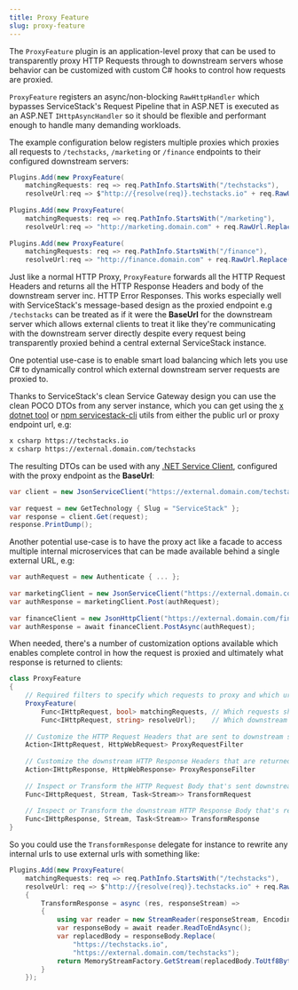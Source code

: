 ```yaml
---
title: Proxy Feature
slug: proxy-feature
---
```


The `ProxyFeature` plugin is an application-level proxy that can be used to transparently proxy HTTP Requests through to
downstream servers whose behavior can be customized with custom C# hooks to control how requests are proxied.
 
`ProxyFeature` registers an async/non-blocking `RawHttpHandler` which bypasses ServiceStack's Request Pipeline that in ASP.NET is executed as an ASP.NET `IHttpAsyncHandler` so it should be flexible and performant enough to handle many demanding workloads.
 
The example configuration below registers multiple proxies which proxies all requests to `/techstacks`, `/marketing` or `/finance` endpoints to their configured downstream servers:
 
```csharp
Plugins.Add(new ProxyFeature(
    matchingRequests: req => req.PathInfo.StartsWith("/techstacks"),
    resolveUrl:req => $"http://{resolve(req)}.techstacks.io" + req.RawUrl.Replace("/techstacks","/")))
 
Plugins.Add(new ProxyFeature(
    matchingRequests: req => req.PathInfo.StartsWith("/marketing"),
    resolveUrl:req => "http://marketing.domain.com" + req.RawUrl.Replace("/marketing", "/")))
 
Plugins.Add(new ProxyFeature(
    matchingRequests: req => req.PathInfo.StartsWith("/finance"),
    resolveUrl:req => "http://finance.domain.com" + req.RawUrl.Replace("/finance", "/")))
```
 
Just like a normal HTTP Proxy, `ProxyFeature` forwards all the HTTP Request Headers and returns all the HTTP Response Headers and body of the downstream server inc. HTTP Error Responses. This works especially well with ServiceStack's message-based design as the proxied endpoint e.g `/techstacks` can be treated as if it were the **BaseUrl** for the downstream server which allows external clients to treat it like they're communicating with the downstream server directly despite every request being transparently proxied behind a central external ServiceStack instance.
 
One potential use-case is to enable smart load balancing which lets you use C# to dynamically control which external downstream server requests are proxied to. 
 
Thanks to ServiceStack's clean Service Gateway design you can use the clean POCO DTOs from any server instance, which you can get using the 
[x dotnet tool](https://docs.servicestack.net/dotnet-tool) or [npm servicestack-cli](https://github.com/ServiceStack/servicestack-cli) utils from either the public url or proxy endpoint url, e.g:
 
```bash
x csharp https://techstacks.io
x csharp https://external.domain.com/techstacks
```
 
The resulting DTOs can be used with any [.NET Service Client](/csharp-client#built-in-clients), configured with the proxy endpoint as the **BaseUrl**:
 
```csharp
var client = new JsonServiceClient("https://external.domain.com/techstacks");
 
var request = new GetTechnology { Slug = "ServiceStack" };
var response = client.Get(request);
response.PrintDump();
```
 
Another potential use-case is to have the proxy act like a facade to access multiple internal microservices that can be made available behind a single external URL, e.g:
 
```csharp
var authRequest = new Authenticate { ... };
 
var marketingClient = new JsonServiceClient("https://external.domain.com/marketing");
var authResponse = marketingClient.Post(authRequest);
 
var financeClient = new JsonHttpClient("https://external.domain.com/finance");
var authResponse = await financeClient.PostAsync(authRequest);
```
 
When needed, there's a number of customization options available which enables complete control in how the request is proxied and ultimately what response is returned to clients:
 
```csharp
class ProxyFeature
{
    // Required filters to specify which requests to proxy and which url to use
    ProxyFeature(
        Func<IHttpRequest, bool> matchingRequests, // Which requests should be proxied
        Func<IHttpRequest, string> resolveUrl);    // Which downstream url to use 
 
    // Customize the HTTP Request Headers that are sent to downstream server
    Action<IHttpRequest, HttpWebRequest> ProxyRequestFilter
 
    // Customize the downstream HTTP Response Headers that are returned to client
    Action<IHttpResponse, HttpWebResponse> ProxyResponseFilter
 
    // Inspect or Transform the HTTP Request Body that's sent downstream
    Func<IHttpRequest, Stream, Task<Stream>> TransformRequest
 
    // Inspect or Transform the downstream HTTP Response Body that's returned
    Func<IHttpResponse, Stream, Task<Stream>> TransformResponse
}
```
 
So you could use the `TransformResponse` delegate for instance to rewrite any internal urls to use external urls with something like:
 
```csharp
Plugins.Add(new ProxyFeature(
    matchingRequests: req => req.PathInfo.StartsWith("/techstacks"),
    resolveUrl: req => $"http://{resolve(req)}.techstacks.io" + req.RawUrl.Replace("/techstacks","/"))
    {
        TransformResponse = async (res, responseStream) => 
        {
            using var reader = new StreamReader(responseStream, Encoding.UTF8);
            var responseBody = await reader.ReadToEndAsync();
            var replacedBody = responseBody.Replace(
                "https://techstacks.io",
                "https://external.domain.com/techstacks");
            return MemoryStreamFactory.GetStream(replacedBody.ToUtf8Bytes());
        }
    });
```
